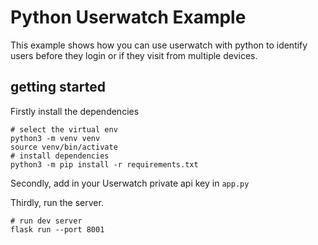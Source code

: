 # Python Userwatch Example

This example shows how you can use userwatch with python to identify users before they login or if they visit from multiple devices.

## getting started

Firstly install the dependencies

```
# select the virtual env
python3 -m venv venv
source venv/bin/activate
# install dependencies
python3 -m pip install -r requirements.txt
```

Secondly, add in your Userwatch private api key in `app.py`


Thirdly, run the server.
```
# run dev server
flask run --port 8001
```
